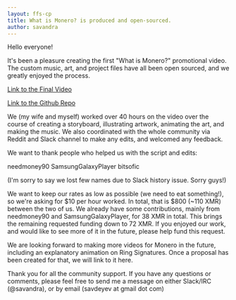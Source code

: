 ```yaml
---
layout: ffs-cp
title: What is Monero? is produced and open-sourced.
author: savandra
---
```


Hello everyone!

It's been a pleasure creating the first "What is Monero?" promotional video. The custom music, art, and project files have all been open sourced, and we greatly enjoyed the process.

[Link to the Final Video](https://www.youtube.com/watch?v=TZi9xx6aiuY)

[Link to the Github Repo](https://github.com/savandra/Monero_Promo_Video)

We (my wife and myself) worked over 40 hours on the video over the course of creating a storyboard, illustrating artwork, animating the art, and making the music. We also coordinated with the whole community via Reddit and Slack channel to make any edits, and welcomed any feedback.

We want to thank people who helped us with the script and edits:

needmoney90 SamsungGalaxyPlayer bitsofic

(I'm sorry to say we lost few names due to Slack history issue. Sorry guys!)

We want to keep our rates as low as possible (we need to eat something!), so we're asking for $10 per hour worked. In total, that is $800 (~110 XMR) between the two of us. We already have some contributions, mainly from needmoney90 and SamsungGalaxyPlayer, for 38 XMR in total. This brings the remaining requested funding down to 72 XMR. If you enjoyed our work, and would like to see more of it in the future, please help fund this request.

We are looking forward to making more videos for Monero in the future, including an explanatory animation on Ring Signatures. Once a proposal has been created for that, we will link to it here.

Thank you for all the community support. If you have any questions or comments, please feel free to send me a message on either Slack/IRC (@savandra), or by email (savdeyev at gmail dot com)
